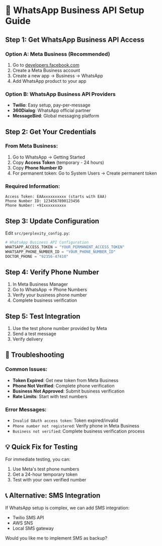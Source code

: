 # 📱 WhatsApp Business API Setup Guide

## Step 1: Get WhatsApp Business API Access

### Option A: Meta Business (Recommended)
1. Go to [developers.facebook.com](https://developers.facebook.com)
2. Create a Meta Business account
3. Create a new app → Business → WhatsApp
4. Add WhatsApp product to your app

### Option B: WhatsApp Business API Providers
- **Twilio**: Easy setup, pay-per-message
- **360Dialog**: WhatsApp official partner
- **MessageBird**: Global messaging platform

## Step 2: Get Your Credentials

### From Meta Business:
1. Go to WhatsApp → Getting Started
2. Copy **Access Token** (temporary - 24 hours)
3. Copy **Phone Number ID**
4. For permanent token: Go to System Users → Create permanent token

### Required Information:
```
Access Token: EAAxxxxxxxxxx (starts with EAA)
Phone Number ID: 1234567890123456
Phone Number: +91xxxxxxxxxx
```

## Step 3: Update Configuration

Edit `src/perplexity_config.py`:
```python
# WhatsApp Business API Configuration
WHATSAPP_ACCESS_TOKEN = "YOUR_PERMANENT_ACCESS_TOKEN"
WHATSAPP_PHONE_NUMBER_ID = "YOUR_PHONE_NUMBER_ID"
DOCTOR_PHONE = "92356-47410"
```

## Step 4: Verify Phone Number

1. In Meta Business Manager
2. Go to WhatsApp → Phone Numbers
3. Verify your business phone number
4. Complete business verification

## Step 5: Test Integration

1. Use the test phone number provided by Meta
2. Send a test message
3. Verify delivery

## 🔧 Troubleshooting

### Common Issues:
- **Token Expired**: Get new token from Meta Business
- **Phone Not Verified**: Complete phone verification
- **Business Not Approved**: Submit business verification
- **Rate Limits**: Start with test numbers

### Error Messages:
- `Invalid OAuth access token`: Token expired/invalid
- `Phone number not registered`: Verify phone in Meta Business
- `Business not verified`: Complete business verification process

## 💡 Quick Fix for Testing

For immediate testing, you can:
1. Use Meta's test phone numbers
2. Get a 24-hour temporary token
3. Test with your own verified number

## 📞 Alternative: SMS Integration

If WhatsApp setup is complex, we can add SMS integration:
- Twilio SMS API
- AWS SNS
- Local SMS gateway

Would you like me to implement SMS as backup?